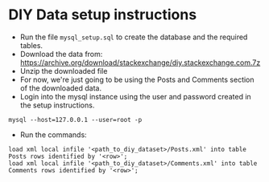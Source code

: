 # DIY Data setup instructions
- Run the file `mysql_setup.sql` to create the database and the required tables. 
- Download the data from: https://archive.org/download/stackexchange/diy.stackexchange.com.7z
- Unzip the downloaded file
- For now, we're just going to be using the Posts and Comments section of the downloaded data.
- Login into the mysql instance using the user and password created in the setup instructions. 
```
mysql --host=127.0.0.1 --user=root -p
```
- Run the commands:
```
load xml local infile '<path_to_diy_dataset>/Posts.xml' into table Posts rows identified by '<row>';
load xml local infile '<path_to_diy_dataset>/Comments.xml' into table Comments rows identified by '<row>';
```